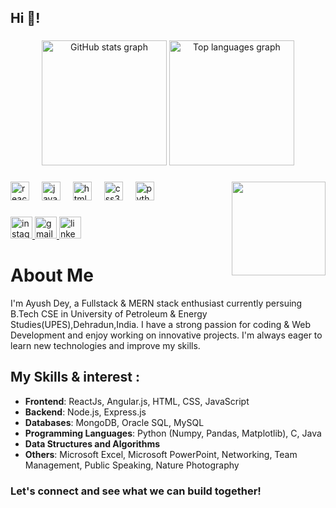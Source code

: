<h2 align="left">Hi 👋!</h2>

###

<div align="center">
  <img src="https://github-readme-stats.vercel.app/api?username=adx04&hide_title=false&hide_rank=false&show_icons=true&include_all_commits=true&count_private=true&disable_animations=false&theme=dracula&locale=en&hide_border=false" height="200" alt="GitHub stats graph" />
  <img src="https://github-readme-stats.vercel.app/api/top-langs?username=adx04&locale=en&hide_title=false&layout=compact&card_width=320&langs_count=5&theme=dracula&hide_border=false" height="200" alt="Top languages graph" />
</div>


###

<img align="right" height="150" src="https://media1.tenor.com/m/X3jJ_r78JlcAAAAC/bobs-burger-tina-belcher.gif"  />

###

<div align="left">
  <img src="https://cdn.jsdelivr.net/gh/devicons/devicon/icons/react/react-original.svg" height="30" alt="react logo"  />
  <img width="12" />
  <img src="https://cdn.jsdelivr.net/gh/devicons/devicon/icons/javascript/javascript-original.svg" height="30" alt="javascript logo"  />
  <img width="12" />
  <img src="https://cdn.jsdelivr.net/gh/devicons/devicon/icons/html5/html5-original.svg" height="30" alt="html5 logo"  />
  <img width="12" />
  <img src="https://cdn.jsdelivr.net/gh/devicons/devicon/icons/css3/css3-original.svg" height="30" alt="css3 logo"  />
  <img width="12" />
  <img src="https://cdn.jsdelivr.net/gh/devicons/devicon/icons/python/python-original.svg" height="30" alt="python logo"  />
  <img width="12" />
</div>

###

<div align="left">
  <a href="https://www.instagram.com/deep._.ad" target="_blank">
    <img src="https://img.shields.io/static/v1?message=Instagram&logo=instagram&label=&color=E4405F&logoColor=white&labelColor=&style=for-the-badge" height="35" alt="instagram logo"  />
  </a>
  <a href="mailto:ayush2004dey@gmail.com" target="_blank">
    <img src="https://img.shields.io/static/v1?message=Gmail&logo=gmail&label=&color=D14836&logoColor=white&labelColor=&style=for-the-badge" height="35" alt="gmail logo"  />
  </a>
  <a href="https://www.linkedin.com/in/ayush-dey-36919825a/" target="_blank">
    <img src="https://img.shields.io/static/v1?message=LinkedIn&logo=linkedin&label=&color=0077B5&logoColor=white&labelColor=&style=for-the-badge" height="35" alt="linkedin logo"  />
  </a>
</div>

###

# About Me

I'm Ayush Dey, a Fullstack & MERN stack enthusiast currently persuing B.Tech CSE in University of Petroleum & Energy Studies(UPES),Dehradun,India. I have a strong passion for coding & Web Development and enjoy working on innovative projects. I'm always eager to learn new technologies and improve my skills.
## My Skills & interest :

- **Frontend**: ReactJs, Angular.js, HTML, CSS, JavaScript
- **Backend**: Node.js, Express.js
- **Databases**: MongoDB, Oracle SQL, MySQL
- **Programming Languages**: Python (Numpy, Pandas, Matplotlib), C, Java
- **Data Structures and Algorithms**
- **Others**: Microsoft Excel, Microsoft PowerPoint, Networking, Team Management, Public Speaking, Nature Photography

### Let's connect and see what we can build together!


